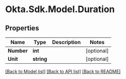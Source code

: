 # Okta.Sdk.Model.Duration

## Properties

Name | Type | Description | Notes
------------ | ------------- | ------------- | -------------
**Number** | **int** |  | [optional] 
**Unit** | **string** |  | [optional] 

[[Back to Model list]](../README.md#documentation-for-models) [[Back to API list]](../README.md#documentation-for-api-endpoints) [[Back to README]](../README.md)

